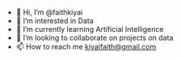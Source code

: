 - 👋 Hi, I’m @faithkiyai
- 👀 I’m interested in Data 
- 🌱 I’m currently learning Artificial Intelligence
- 💞️ I’m looking to collaborate on projects on data
- 📫 How to reach me kiyaifaith@gmail.com

<!---
faithkiyai/faithkiyai is a ✨ special ✨ repository because its `README.md` (this file) appears on your GitHub profile.
You can click the Preview link to take a look at your changes.
--->

